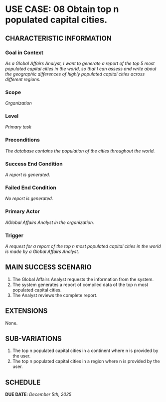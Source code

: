# USE CASE: 08 Obtain top n populated capital cities.

## CHARACTERISTIC INFORMATION

### Goal in Context

*As a Global Affairs Analyst, I want to generate a report of the top 5 most populated capital cities in the world, so that I can assess and write about the geographic differences of highly populated capital cities across different regions.*

### Scope

*Organization*

### Level

*Primary task*

### Preconditions

*The database contains the population of the cities throughout the world.*

### Success End Condition

*A report is generated.*

### Failed End Condition

*No report is generated.*

### Primary Actor

*AGlobal Affairs Analyst in the organization.*

### Trigger

*A request for a report of the top n most populated capital cities in the world is made by a Global Affairs Analyst.*

## MAIN SUCCESS SCENARIO

1. The Global Affairs Analyst requests the information from the system.
2. The system generates a report of compiled data of the top n most populated capital cities.
3. The Analyst reviews the complete report.

## EXTENSIONS

None.

## SUB-VARIATIONS

1. The top n populated capital cities in a continent where n is provided by the user.
2. The top n populated capital cities in a region where n is provided by the user.


## SCHEDULE

**DUE DATE**:  *December 5th, 2025*
